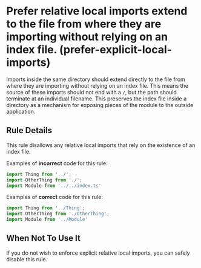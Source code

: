 # Prefer relative local imports extend to the file from where they are importing without relying on an index file. (prefer-explicit-local-imports)

Imports inside the same directory should extend directly to the file from where they are importing without relying on an index file. This means the source of these imports should not end with a `/`, but the path should terminate at an individual filename. This preserves the index file inside a directory as a mechanism for exposing pieces of the module to the outside application.

## Rule Details

This rule disallows any relative local imports that rely on the existence of an index file.

Examples of **incorrect** code for this rule:

```ts
import Thing from '../';
import OtherThing from './';
import Module from '../../index.ts'
```

Examples of **correct** code for this rule:

```ts
import Thing from '../Thing';
import OtherThing from './OtherThing';
import Module from '../Module'
```

## When Not To Use It

If you do not wish to enforce explicit relative local imports, you can safely disable this rule.
